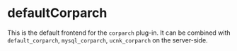 # defaultCorparch

This is the default frontend for the `corparch` plug-in. It can be combined with
`default_corparch`, `mysql_corparch`, `ucnk_corparch` on the server-side.